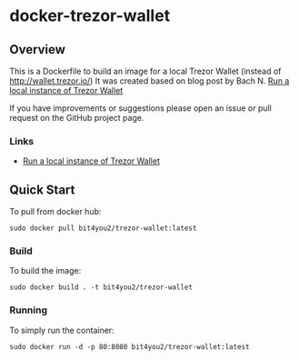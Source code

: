 # docker-trezor-wallet

## Overview
This is a Dockerfile to build an image for a local Trezor Wallet (instead of http://wallet.trezor.io/)
It was created based on blog post by Bach N. [Run a local instance of Trezor Wallet](https://medium.com/@xbach/run-a-local-instance-of-trezor-wallet-442febc4ac81)

If you have improvements or suggestions please open an issue or pull request on the GitHub project page.

### Links
- [Run a local instance of Trezor Wallet](https://medium.com/@xbach/run-a-local-instance-of-trezor-wallet-442febc4ac81)

## Quick Start
To pull from docker hub:
```
sudo docker pull bit4you2/trezor-wallet:latest
```

### Build
To build the image:
```
sudo docker build . -t bit4you2/trezor-wallet

```
### Running
To simply run the container:
```
sudo docker run -d -p 80:8080 bit4you2/trezor-wallet:latest
```
